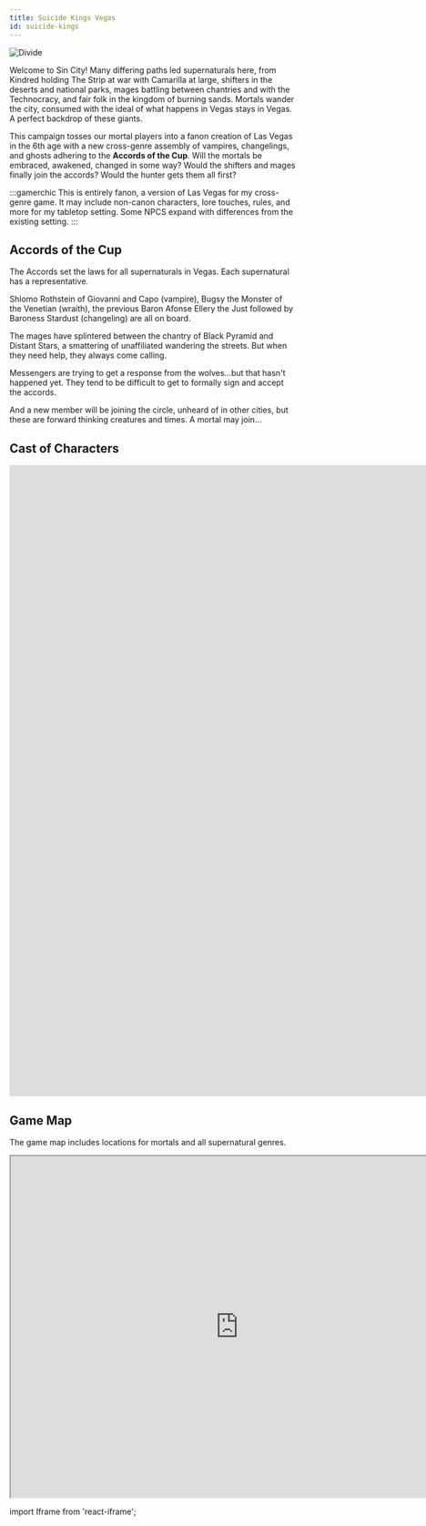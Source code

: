 ```yaml
---
title: Suicide Kings Vegas
id: suicide-kings
---
```


<div id="vamp">

![Divide](/img/wod/suicide-kings.png)

Welcome to Sin City! Many differing paths led supernaturals here, from Kindred holding The Strip at war with Camarilla at large, shifters in the deserts and national parks, mages battling between chantries and with the Technocracy, and fair folk in the kingdom of burning sands. Mortals wander the city, consumed with the ideal of what happens in Vegas stays in Vegas. A perfect backdrop of these giants.

This campaign tosses our mortal players into a fanon creation of Las Vegas in the 6th age with a new cross-genre assembly of vampires, changelings, and ghosts adhering to the **Accords of the Cup**. Will the mortals be embraced, awakened, changed in some way? Would the shifters and mages finally join the accords? Would the hunter gets them all first?

:::gamerchic 
This is entirely fanon, a version of Las Vegas for my cross-genre game. It may include non-canon characters, lore touches, rules, and more for my tabletop setting. Some NPCS expand with differences from the existing setting.
:::

## Accords of the Cup
The Accords set the laws for all supernaturals in Vegas. Each supernatural has a representative. 

Shlomo Rothstein of Giovanni and Capo (vampire), Bugsy the Monster of the Venetian (wraith), the previous Baron Afonse Ellery the Just followed by Baroness Stardust (changeling) are all on board. 

The mages have splintered between the chantry of Black Pyramid and Distant Stars, a smattering of unaffiliated wandering the streets. But when they need help, they always come calling. 

Messengers are trying to get a response from the wolves…but that hasn't happened yet. They tend to be difficult to get to formally sign and accept the accords. 

And a new member will be joining the circle, unheard of in other cities, but these are forward thinking creatures and times. A mortal may join...

## Cast of Characters

<div className='responsive-google-slides'>

<iframe src="https://docs.google.com/presentation/d/e/2PACX-1vTGOc2R95d7iXDEMUeFvT1UNPLUOO99GifaCoQu1rpZICKOsR2BP46Zotj4KEhSVwWailm-2QciykNs/embed?start=false&loop=false&delayms=3000" frameborder="0" width="1920" height="1109" allowfullscreen="true" mozallowfullscreen="true" webkitallowfullscreen="true"></iframe>
</div>

## Game Map
The game map includes locations for mortals and all supernatural genres.

<div className='responsive-google-slides'>

<iframe src="https://www.google.com/maps/d/u/0/embed?mid=18DSMcLDKv9eKVvPafdTF-D9eQdVtLezT" width="800" height="600"></iframe>

</div>

import Iframe from 'react-iframe';

</div>